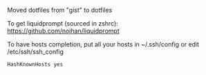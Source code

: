 Moved dotfiles from "gist" to dotfiles

To get liquidprompt (sourced in zshrc): https://github.com/nojhan/liquidprompt

To have hosts completion, put all your hosts in ~/.ssh/config or edit /etc/ssh/ssh_config
```
HashKnownHosts yes
```
